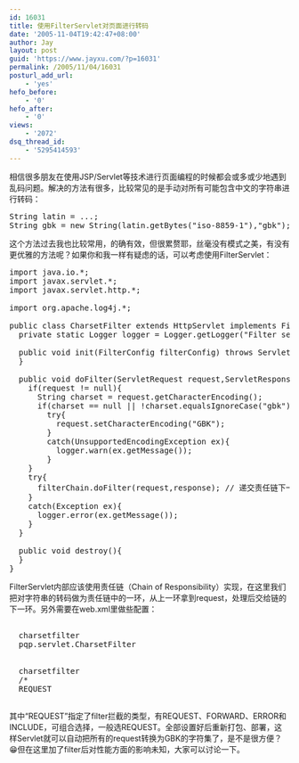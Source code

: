 ```yaml
---
id: 16031
title: 使用FilterServlet对页面进行转码
date: '2005-11-04T19:42:47+08:00'
author: Jay
layout: post
guid: 'https://www.jayxu.com/?p=16031'
permalink: /2005/11/04/16031
posturl_add_url:
    - 'yes'
hefo_before:
    - '0'
hefo_after:
    - '0'
views:
    - '2072'
dsq_thread_id:
    - '5295414593'
---
```


相信很多朋友在使用JSP/Servlet等技术进行页面编程的时候都会或多或少地遇到乱码问题。解决的方法有很多，比较常见的是手动对所有可能包含中文的字符串进行转码：
<pre lang="java" class="">String latin = ...;
String gbk = new String(latin.getBytes("iso-8859-1"),"gbk");</pre>
这个方法过去我也比较常用，的确有效，但很累赘耶，丝毫没有模式之美，有没有更优雅的方法呢？如果你和我一样有疑虑的话，可以考虑使用FilterServlet：
<pre lang="java">import java.io.*;
import javax.servlet.*;
import javax.servlet.http.*;

import org.apache.log4j.*;
 
public class CharsetFilter extends HttpServlet implements Filter{
  private static Logger logger = Logger.getLogger("Filter servlet");

  public void init(FilterConfig filterConfig) throws ServletException{
  }

  public void doFilter(ServletRequest request,ServletResponse response,FilterChain filterChain){
    if(request != null){
      String charset = request.getCharacterEncoding();
      if(charset == null || !charset.equalsIgnoreCase("gbk"))
        try{
          request.setCharacterEncoding("GBK");
        }
        catch(UnsupportedEncodingException ex){
          logger.warn(ex.getMessage());
        }
    }
    try{
      filterChain.doFilter(request,response); // 递交责任链下一环
    }
    catch(Exception ex){
      logger.error(ex.getMessage());
    }
  }

  public void destroy(){
  }
}</pre>
FilterServlet内部应该使用责任链（Chain of Responsibility）实现，在这里我们把对字符串的转码做为责任链中的一环，从上一环拿到request，处理后交给链的下一环。另外需要在web.xml里做些配置：
<pre lang="xml">
<filter>
  <filter-name>charsetfilter</filter-name>
  <filter-class>pqp.servlet.CharsetFilter</filter-class>
</filter>
<filter-mapping>
  <filter-name>charsetfilter</filter-name>
  <url-pattern>/*</url-pattern>
  <dispatcher>REQUEST</dispatcher>
</filter-mapping>
</pre>
其中“REQUEST”指定了filter拦截的类型，有REQUEST、FORWARD、ERROR和INCLUDE，可组合选择，一般选REQUEST。全部设置好后重新打包、部署，这样Servlet就可以自动把所有的request转换为GBK的字符集了，是不是很方便？😁但在这里加了filter后对性能方面的影响未知，大家可以讨论一下。